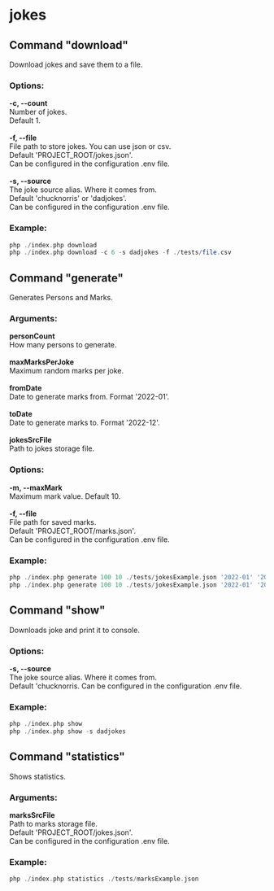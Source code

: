 # jokes

## Command "download"
Download jokes and save them to a file.
### Options:
**-c, --count**<br>
Number of jokes.<br>
Default 1.<br><br>
**-f, --file**<br>
File path to store jokes. You can use json or csv.<br>
Default 'PROJECT_ROOT/jokes.json'.<br>
Can be configured in the configuration .env file.<br><br>
**-s, --source**<br>
The joke source alias. Where it comes from.<br>
Default 'chucknorris' or 'dadjokes'.<br>
Can be configured in the configuration .env file.<br>
### Example:
```php
php ./index.php download
php ./index.php download -c 6 -s dadjokes -f ./tests/file.csv
```

## Command "generate"
Generates Persons and Marks.
### Arguments:
**personCount**<br>
How many persons to generate.<br><br>
**maxMarksPerJoke**<br>
Maximum random marks per joke.<br><br>
**fromDate**<br>
Date to generate marks from. Format '2022-01'.<br><br>
**toDate**<br>
Date to generate marks to. Format '2022-12'.<br><br>
**jokesSrcFile**<br>
Path to jokes storage file.
### Options:
**-m, --maxMark**<br>
Maximum mark value. Default 10.<br><br>
**-f, --file**<br>
File path for saved marks.<br>
Default 'PROJECT_ROOT/marks.json'.<br>
Can be configured in the configuration .env file.<br>
### Example:
```php
php ./index.php generate 100 10 ./tests/jokesExample.json '2022-01' '2022-12'
php ./index.php generate 100 10 ./tests/jokesExample.json '2022-01' '2022-12' -m 15 -f ./test/folder/file.json
```

## Command "show"
Downloads joke and print it to console.
### Options:
**-s, --source**<br>
The joke source alias. Where it comes from.<br>
Default 'chucknorris.
Can be configured in the configuration .env file.
### Example:
```php
php ./index.php show
php ./index.php show -s dadjokes
```

## Command "statistics"
Shows statistics.
### Arguments:
**marksSrcFile**<br>
Path to marks storage file.<br>
Default 'PROJECT_ROOT/jokes.json'.<br>
Can be configured in the configuration .env file.
### Example:
```php
php ./index.php statistics ./tests/marksExample.json
```
